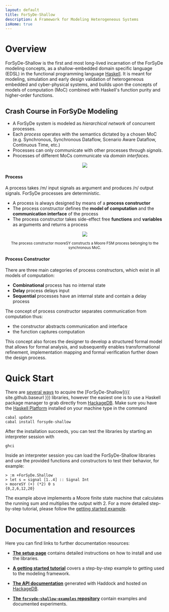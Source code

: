 ```yaml
---
layout: default
title: ForSyDe-Shallow
description: A Framework for Modeling Heterogeneous Systems
isHome: true
---
```


# Overview

ForSyDe-Shallow is the first and most long-lived incarnation of the ForSyDe modeling concepts, as a shallow-embedded domain specific language (EDSL) in the functional programming language [Haskell](https://www.haskell.org/). It is meant for modeling, simulation and early design validation of heterogeneous embedded and cyber-physical systems, and builds upon the concepts of models of computation (MoC) combined with Haskell's function purity and higher-order functions. 

## Crash Course in ForSyDe Modeling

* A ForSyDe system is modeled as *hierarchical network* of concurrent processes. 
* Each *process* operates with the semantics dictated by a chosen MoC (e.g. Synchronous, Synchronous Dataflow, Scenario Aware Dataflow, Continuous Time, etc.) 
* Processes can only communicate with other processes through *signals*. 
* Processes of different MoCs communicate via *domain interfaces*.

<p align="center">
	<img src="{{ site.url }}/assets/images/forsyde-system-model.svg">
</p>

#### Process

A process takes /m/ input signals as argument and produces /n/ output signals. ForSyDe processes are deterministic.

 * A process is always designed by means of a **process constructor**
 * The process constructor defines the **model of computation** and the **communication interface** of the process
 * The process constructor takes side-effect free **functions** and **variables** as arguments and returns a process

<p align="center"><img src="{{ site.url }}/assets/images/forsyde-process-constructor.svg"></p>
<p align="center"><small>The process constructor <it>mooreSY</it> constructs a Moore FSM process belonging to the synchronous MoC.</small></p>

#### Process Constructor

There are three main categories of process constructors, which exist in all models of computation:

 * **Combinational** process has no internal state
 * **Delay** process delays input
 * **Sequential** processes have an internal state and contain a delay process

The concept of process constructor separates communication from computation thus: 
  * the constructor abstracts communication and interface
  * the function captures computation

This concept also forces the designer to develop a structured formal model that allows for formal analysis, and subsequently enables transformational refinement, implementation mapping and formal verification further down the design process.

# Quick Start

There are [several ways](setup) to acquire the [ForSyDe-Shallow]({{ site.github.baseurl }}) libraries, however the easiest one is to use a Haskell package manager to grab directly from [HackageDB](https://hackage.haskell.org/). Make sure you have the [Haskell Platform](https://www.haskell.org/platform/) installed on your machine type in the command

	cabal update
    cabal install forsyde-shallow

After the installation succeeds, you can test the libraries by starting an interpreter session with 

    ghci
	
Inside an interpreter session you can load the ForSyDe-Shallow libraries and use the provided functions and constructors to test their behavior, for example: 

    > :m +ForSyDe.Shallow
	> let s = signal [1..4] :: Signal Int
	> mooreSY (+) (*2) 0 s
	{0,2,6,12,20}

The example above implements a Moore finite state machine that calculates the running sum and multiplies the output with 2. For a more detailed step-by-step tutorial, please follow the [getting started example](getting_started).

# Documentation and resources

Here you can find links to further documentation resources:

 * [**The setup page**](setup) contains detailed instructions on how to install and use the libraries.
 
 * [**A getting started tutorial**](getting_started) covers a step-by-step example to getting used to the modeling framework.

 * [**The API documentation**](http://hackage.haskell.org/package/forsyde-shallow) generated with Haddock and hosted on [HackageDB](https://hackage.haskell.org/).

 * [**The `forsyde-shallow-examples` repository**](https://github.com/forsyde/forsyde-shallow-examples) contain examples and documented experiments.
